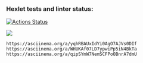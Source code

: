 ### Hexlet tests and linter status:
[![Actions Status](https://github.com/alex21031993/python-project-49/actions/workflows/hexlet-check.yml/badge.svg)](https://github.com/alex21031993/python-project-49/actions)

<a href="https://codeclimate.com/github/alex21031993/python-project-49/maintainability"><img src="https://api.codeclimate.com/v1/badges/6d5319da56091717a6f9/maintainability" /></a>

```https://asciinema.org/a/yqhRBAUxIdYi0AgO7AJVs0DIf```
```https://asciinema.org/a/WHUKAf07LD7ypwiPp5iN4BkTa```
```https://asciinema.org/a/qipSYmW7NemSCFPoOBnrA7dmU```
